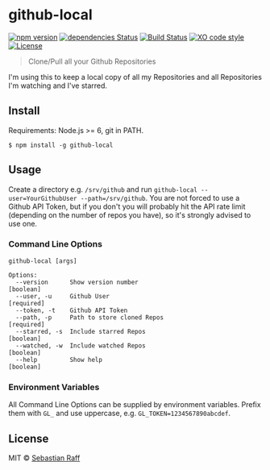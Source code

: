 # github-local

[![npm version](https://badge.fury.io/js/github-local.svg)](http://badge.fury.io/js/github-local)
[![dependencies Status](https://david-dm.org/hobbyquaker/github-local/status.svg)](https://david-dm.org/hobbyquaker/github-local)
[![Build Status](https://travis-ci.org/hobbyquaker/github-local.svg?branch=master)](https://travis-ci.org/hobbyquaker/github-local)
[![XO code style](https://img.shields.io/badge/code_style-XO-5ed9c7.svg)](https://github.com/sindresorhus/xo)
[![License][mit-badge]][mit-url]

> Clone/Pull all your Github Repositories

I'm using this to keep a local copy of all my Repositories and all Repositories I'm watching and I've starred.

## Install

Requirements: Node.js >= 6, git in PATH.

`$ npm install -g github-local`


## Usage

Create a directory e.g. `/srv/github` and run `github-local --user=YourGithubUser --path=/srv/github`. You are not 
forced to use a Github API Token, but if you don't you will probably hit the API rate limit (depending on the number
of repos you have), so it's strongly advised to use one.


### Command Line Options

``` 
github-local [args]

Options:
  --version      Show version number                                   [boolean]
  --user, -u     Github User                                          [required]
  --token, -t    Github API Token
  --path, -p     Path to store cloned Repos                           [required]
  --starred, -s  Include starred Repos                                 [boolean]
  --watched, -w  Include watched Repos                                 [boolean]
  --help         Show help                                             [boolean]
```

### Environment Variables

All Command Line Options can be supplied by environment variables. Prefix them with `GL_` and use uppercase, e.g.
`GL_TOKEN=1234567890abcdef`.


## License

MIT © [Sebastian Raff](https://github.com/hobbyquaker)


[mit-badge]: https://img.shields.io/badge/License-MIT-blue.svg?style=flat
[mit-url]: LICENSE
